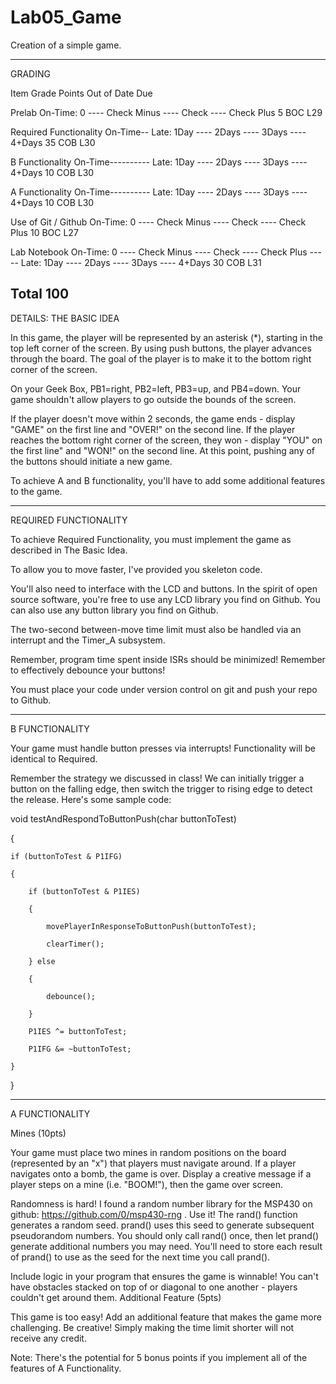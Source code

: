 Lab05_Game
==========

Creation of a simple game.

--------------------------------------------------------------------------------------------------------------------
GRADING

Item          	Grade                                                                                 	Points       	Out of 	    Date Due

Prelab        	On-Time: 0 ---- Check Minus ---- Check ---- Check Plus                     		5      		BOC L29

Required Functionality 	On-Time-- Late: 1Day ---- 2Days ---- 3Days ---- 4+Days 		35 		    COB L30

B Functionality 	On-Time---------- Late: 1Day ---- 2Days ---- 3Days ---- 4+Days 		10 		     COB L30

A Functionality 	On-Time---------- Late: 1Day ---- 2Days ---- 3Days ---- 4+Days 		10 		    COB L30

Use of Git / Github 	On-Time: 0 ---- Check Minus ---- Check ---- Check Plus 		     10     		BOC L27

Lab Notebook 	On-Time: 0 ---- Check Minus ---- Check ---- Check Plus ----- 
                          Late: 1Day ---- 2Days ---- 3Days ---- 4+Days 		                              30     		COB L31
                          
Total                                                                                                                      			100 	
--------------------------------------------------------------------------------------------------------------------
DETAILS: THE BASIC IDEA

In this game, the player will be represented by an asterisk (*), starting in the top left corner of the screen. By using push buttons, the player advances through the board. The goal of the player is to make it to the bottom right corner of the screen.

On your Geek Box, PB1=right, PB2=left, PB3=up, and PB4=down. Your game shouldn't allow players to go outside the bounds of the screen.

If the player doesn't move within 2 seconds, the game ends - display "GAME" on the first line and "OVER!" on the second line. If the player reaches the bottom right corner of the screen, they won - display "YOU" on the first line" and "WON!" on the second line. At this point, pushing any of the buttons should initiate a new game.

To achieve A and B functionality, you'll have to add some additional features to the game.

---------------------------------------------------------------------------------------------------------------------
REQUIRED FUNCTIONALITY

To achieve Required Functionality, you must implement the game as described in The Basic Idea.

To allow you to move faster, I've provided you skeleton code.

You'll also need to interface with the LCD and buttons. In the spirit of open source software, you're free to use any LCD library you find on Github. You can also use any button library you find on Github.

The two-second between-move time limit must also be handled via an interrupt and the Timer_A subsystem.

Remember, program time spent inside ISRs should be minimized! Remember to effectively debounce your buttons!

You must place your code under version control on git and push your repo to Github.

---------------------------------------------------------------------------------------------------------------------
B FUNCTIONALITY

Your game must handle button presses via interrupts! Functionality will be identical to Required.

Remember the strategy we discussed in class! We can initially trigger a button on the falling edge, then switch the trigger to rising edge to detect the release. Here's some sample code:



void testAndRespondToButtonPush(char buttonToTest)

{

    if (buttonToTest & P1IFG)

    {

        if (buttonToTest & P1IES)

        {

            movePlayerInResponseToButtonPush(buttonToTest);

            clearTimer();

        } else

        {

            debounce();

        }    

        P1IES ^= buttonToTest;

        P1IFG &= ~buttonToTest;

    }

}

---------------------------------------------------------------------------------------------------------------------
A FUNCTIONALITY

Mines (10pts)

Your game must place two mines in random positions on the board (represented by an "x") that players must navigate around. If a player navigates onto a bomb, the game is over. Display a creative message if a player steps on a mine (i.e. "BOOM!"), then the game over screen.

Randomness is hard! I found a random number library for the MSP430 on github: https://github.com/0/msp430-rng . Use it! The rand() function generates a random seed. prand() uses this seed to generate subsequent pseudorandom numbers. You should only call rand() once, then let prand() generate additional numbers you may need. You'll need to store each result of prand() to use as the seed for the next time you call prand().

Include logic in your program that ensures the game is winnable! You can't have obstacles stacked on top of or diagonal to one another - players couldn't get around them.
Additional Feature (5pts)

This game is too easy! Add an additional feature that makes the game more challenging. Be creative! Simply making the time limit shorter will not receive any credit.

Note: There's the potential for 5 bonus points if you implement all of the features of A Functionality.
